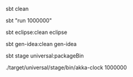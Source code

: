 sbt clean

sbt "run 1000000"

sbt eclipse:clean eclipse

sbt gen-idea:clean gen-idea

sbt stage universal:packageBin

./target/universal/stage/bin/akka-clock 1000000
